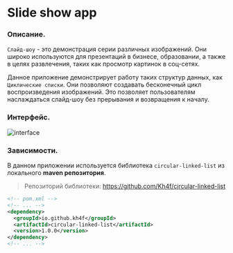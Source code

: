 # Slide show app


### Описание.
`Слайд-шоу` - это демонстрация серии различных изображений. Они широко используются для презентаций в бизнесе, образовании, а также в целях развлечения, таких как просмотр картинок в соц-сетях.

Данное приложение демонстрирует работу таких структур данных, как `Циклические списки`. Они позволяют создавать бесконечный цикл воспроизведения изображений. Это позволяет пользователям наслаждаться слайд-шоу без прерывания и возвращения к началу.


### Интерфейс.
![interface](https://github.com/Kh4f/slide-show-app/assets/83599363/80707561-b096-434a-a378-4cbb25d16568)

### Зависимости.
В данном приложении используется библиотека `circular-linked-list` из локального **maven репозитория**.  
> Репозиторий библиотеки: https://github.com/Kh4f/circular-linked-list

```xml
<!-- pom.xml -->
<!-- ... -->
<dependency>
  <groupId>io.github.kh4f</groupId>
  <artifactId>circular-linked-list</artifactId>
  <version>1.0.0</version>
</dependency>
<!-- ... -->
```
